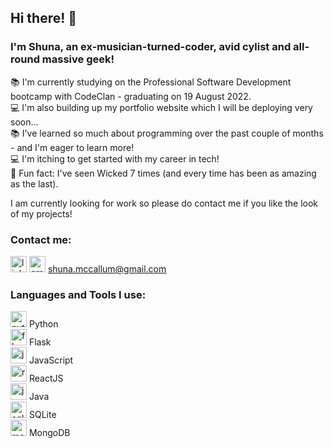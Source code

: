 ## Hi there! :wave:

### I'm Shuna, an ex-musician-turned-coder, avid cylist and all-round massive geek!
:books: I'm currently studying on the Professional Software Development bootcamp with CodeClan - graduating on 19 August 2022. <br />
:computer: I'm also building up my portfolio website which I will be deploying very soon... <br />
:books: I've learned so much about programming over the past couple of months - and I'm eager to learn more! <br />
:computer: I'm itching to get started with my career in tech! <br />
:star2: Fun fact: I've seen Wicked 7 times (and every time has been as amazing as the last). <br />

I am currently looking for work so please do contact me if you like the look of my projects!

### Contact me:
[<img alt="linkedin" width="26px" src="https://www.kindpng.com/picc/m/363-3632986_logo-linkedin-png-rond-transparent-png.png" />][<img alt="linkedin" width="26px" src="https://www.kindpng.com/picc/m/363-3632986_logo-linkedin-png-rond-transparent-png.png" />]       <img alt="gmail" width="26px" src="https://1000logos.net/wp-content/uploads/2021/05/Gmail-logo.png" /> shuna.mccallum@gmail.com

### Languages and Tools I use:
<img alt="python" width="26px" src="https://upload.wikimedia.org/wikipedia/commons/thumb/c/c3/Python-logo-notext.svg/2048px-Python-logo-notext.svg.png" /> Python <br />
<img alt="flask" width="26px" src="https://www.vectorlogo.zone/logos/pocoo_flask/pocoo_flask-ar21.png" /> Flask <br />
<img alt="js" width="26px" src="https://fedojo.com/wp-content/uploads/2019/03/logo-javascript-png-html-code-allows-to-embed-javascript-logo-in-your-website-587.png" /> JavaScript <br />
<img alt="react" width="26px" src="https://brandslogos.com/wp-content/uploads/images/react-logo-vector.svg" /> ReactJS <br />
<img alt="java" width="26px" src="https://banner2.cleanpng.com/20180805/iot/kisspng-logo-java-runtime-environment-programming-language-java-util-concurrentmodificationexception-%C3%96mer-5b6766ab2d98b8.1809687115335031471868.jpg" /> Java <br />
<img alt="sqlite" width="26px" src="https://e7.pngegg.com/pngimages/778/255/png-clipart-sqlite-database-android-mysql-android-text-logo-thumbnail.png" /> SQLite <br />
<img alt="mongo" width="26px" src="https://cdn.icon-icons.com/icons2/2415/PNG/512/mongodb_original_wordmark_logo_icon_146425.png" /> MongoDB

<br />

[<img alt="linkedin" width="26px" src="https://www.kindpng.com/picc/m/363-3632986_logo-linkedin-png-rond-transparent-png.png" />]: https://www.linkedin.com/in/shuna-mccallum/

